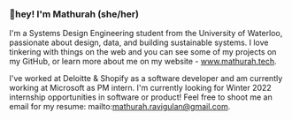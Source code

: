 ### 👋hey! I'm Mathurah (she/her)

I'm a Systems Design Engineering student from the University of Waterloo, passionate about design, data, and building sustainable systems. I love tinkering with things on the web and you can see some of my projects on my GitHub, or learn more about me on my website - www.mathurah.tech.

I've worked at Deloitte & Shopify as a software developer and am currently working at Microsoft as PM intern. I'm currently looking for Winter 2022 internship opportunities in software or product! Feel free to shoot me an email for my resume: mailto:mathurah.ravigulan@gmail.com. 

<!--
**mathurahravigulan/mathurahravigulan** is a ✨ _special_ ✨ repository because its `README.md` (this file) appears on your GitHub profile.

Here are some ideas to get you started:

- 🔭 I’m currently working on ...
- 🌱 I’m currently learning ...
- 👯 I’m looking to collaborate on ...
- 🤔 I’m looking for help with ...
- 💬 Ask me about ...
- 📫 How to reach me: ...
- 😄 Pronouns: ...
- ⚡ Fun fact: ...
-->
